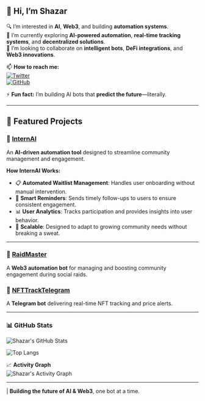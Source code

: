 ## 👋 Hi, I’m Shazar  
🔍 I’m interested in **AI**, **Web3**, and building **automation systems**.  
🌱 I’m currently exploring **AI-powered automation**, **real-time tracking systems**, and **decentralized solutions**.  
🤝 I’m looking to collaborate on **intelligent bots**, **DeFi integrations**, and **Web3 innovations**.  

📫 **How to reach me:**  
[![Twitter](https://img.shields.io/badge/Twitter-%40czar__crypt-1DA1F2?style=flat&logo=twitter&logoColor=white)](https://twitter.com/czar_crypt)  
[![GitHub](https://img.shields.io/badge/GitHub-wave745-000000?style=flat&logo=github&logoColor=white)](https://github.com/wave745)    

⚡ **Fun fact:** I’m building AI bots that **predict the future**—literally.  

---

## 🚀 Featured Projects  

### 🧠 [**InternAI**](https://github.com/wave745/internai-waitlist)  
An **AI-driven automation tool** designed to streamline community management and engagement.  

**How InternAI Works:**  
- 📋 **Automated Waitlist Management**: Handles user onboarding without manual intervention.  
- 🔔 **Smart Reminders**: Sends timely follow-ups to users to ensure consistent engagement.  
- 📊 **User Analytics**: Tracks participation and provides insights into user behavior.  
- 🚀 **Scalable**: Designed to adapt to growing community needs without breaking a sweat.  

---

### 🤖 [**RaidMaster**](https://github.com/wave745/raidmaster)  
A **Web3 automation bot** for managing and boosting community engagement during social raids.

### 🔔 [**NFTTrackTelegram**](https://github.com/wave745/NFTTrackTelegram)  
A **Telegram bot** delivering real-time NFT tracking and price alerts.

---

### 📊 GitHub Stats  

![Shazar's GitHub Stats](https://github-readme-stats.vercel.app/api?username=wave745&show_icons=true&theme=radical)  

![Top Langs](https://github-readme-stats.vercel.app/api/top-langs/?username=wave745&layout=compact&theme=radical)  

📈 **Activity Graph**  
![Shazar's Activity Graph](https://github-profile-summary-cards.vercel.app/api/cards/profile-details?username=wave745&theme=radical)

---

| **Building the future of AI & Web3**, one bot at a time.

